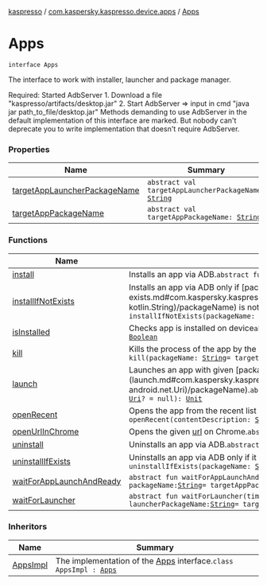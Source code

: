 [kaspresso](../../index.md) / [com.kaspersky.kaspresso.device.apps](../index.md) / [Apps](./index.md)

# Apps

`interface Apps`

The interface to work with installer, launcher and package manager.

Required: Started AdbServer
    1. Download a file "kaspresso/artifacts/desktop.jar"
    2. Start AdbServer =&gt; input in cmd "java jar path_to_file/desktop.jar"
Methods demanding to use AdbServer in the default implementation of this interface are marked.
    But nobody can't deprecate you to write implementation that doesn't require AdbServer.

### Properties

| Name | Summary |
|---|---|
| [targetAppLauncherPackageName](target-app-launcher-package-name.md) | `abstract val targetAppLauncherPackageName: `[`String`](https://kotlinlang.org/api/latest/jvm/stdlib/kotlin/-string/index.html) |
| [targetAppPackageName](target-app-package-name.md) | `abstract val targetAppPackageName: `[`String`](https://kotlinlang.org/api/latest/jvm/stdlib/kotlin/-string/index.html) |

### Functions

| Name | Summary |
|---|---|
| [install](install.md) | Installs an app via ADB.`abstract fun install(apkPath: `[`String`](https://kotlinlang.org/api/latest/jvm/stdlib/kotlin/-string/index.html)`): `[`Unit`](https://kotlinlang.org/api/latest/jvm/stdlib/kotlin/-unit/index.html) |
| [installIfNotExists](install-if-not-exists.md) | Installs an app via ADB only if [packageName](install-if-not-exists.md#com.kaspersky.kaspresso.device.apps.Apps$installIfNotExists(kotlin.String, kotlin.String)/packageName) is not installed`abstract fun installIfNotExists(packageName: `[`String`](https://kotlinlang.org/api/latest/jvm/stdlib/kotlin/-string/index.html)`, apkPath: `[`String`](https://kotlinlang.org/api/latest/jvm/stdlib/kotlin/-string/index.html)`): `[`Unit`](https://kotlinlang.org/api/latest/jvm/stdlib/kotlin/-unit/index.html) |
| [isInstalled](is-installed.md) | Checks app is installed on device`abstract fun isInstalled(packageName: `[`String`](https://kotlinlang.org/api/latest/jvm/stdlib/kotlin/-string/index.html)`): `[`Boolean`](https://kotlinlang.org/api/latest/jvm/stdlib/kotlin/-boolean/index.html) |
| [kill](kill.md) | Kills the process of the app by the given [packageName](kill.md#com.kaspersky.kaspresso.device.apps.Apps$kill(kotlin.String)/packageName).`abstract fun kill(packageName: `[`String`](https://kotlinlang.org/api/latest/jvm/stdlib/kotlin/-string/index.html)` = targetAppPackageName): `[`Unit`](https://kotlinlang.org/api/latest/jvm/stdlib/kotlin/-unit/index.html) |
| [launch](launch.md) | Launches an app with given [packageName](launch.md#com.kaspersky.kaspresso.device.apps.Apps$launch(kotlin.String, android.net.Uri)/packageName).`abstract fun launch(packageName: `[`String`](https://kotlinlang.org/api/latest/jvm/stdlib/kotlin/-string/index.html)`, data: `[`Uri`](https://developer.android.com/reference/android/net/Uri.html)`? = null): `[`Unit`](https://kotlinlang.org/api/latest/jvm/stdlib/kotlin/-unit/index.html) |
| [openRecent](open-recent.md) | Opens the app from the recent list by the description.`abstract fun openRecent(contentDescription: `[`String`](https://kotlinlang.org/api/latest/jvm/stdlib/kotlin/-string/index.html)`): `[`Unit`](https://kotlinlang.org/api/latest/jvm/stdlib/kotlin/-unit/index.html) |
| [openUrlInChrome](open-url-in-chrome.md) | Opens the given [url](open-url-in-chrome.md#com.kaspersky.kaspresso.device.apps.Apps$openUrlInChrome(kotlin.String)/url) on Chrome.`abstract fun openUrlInChrome(url: `[`String`](https://kotlinlang.org/api/latest/jvm/stdlib/kotlin/-string/index.html)`): `[`Unit`](https://kotlinlang.org/api/latest/jvm/stdlib/kotlin/-unit/index.html) |
| [uninstall](uninstall.md) | Uninstalls an app via ADB.`abstract fun uninstall(packageName: `[`String`](https://kotlinlang.org/api/latest/jvm/stdlib/kotlin/-string/index.html)`): `[`Unit`](https://kotlinlang.org/api/latest/jvm/stdlib/kotlin/-unit/index.html) |
| [uninstallIfExists](uninstall-if-exists.md) | Uninstalls an app via ADB only if it installed`abstract fun uninstallIfExists(packageName: `[`String`](https://kotlinlang.org/api/latest/jvm/stdlib/kotlin/-string/index.html)`): `[`Unit`](https://kotlinlang.org/api/latest/jvm/stdlib/kotlin/-unit/index.html) |
| [waitForAppLaunchAndReady](wait-for-app-launch-and-ready.md) | `abstract fun waitForAppLaunchAndReady(timeout: `[`Long`](https://kotlinlang.org/api/latest/jvm/stdlib/kotlin/-long/index.html)` = MAX_LAUNCH_TIME_MS, packageName: `[`String`](https://kotlinlang.org/api/latest/jvm/stdlib/kotlin/-string/index.html)` = targetAppPackageName): `[`Unit`](https://kotlinlang.org/api/latest/jvm/stdlib/kotlin/-unit/index.html) |
| [waitForLauncher](wait-for-launcher.md) | `abstract fun waitForLauncher(timeout: `[`Long`](https://kotlinlang.org/api/latest/jvm/stdlib/kotlin/-long/index.html)` = MAX_LAUNCH_TIME_MS, launcherPackageName: `[`String`](https://kotlinlang.org/api/latest/jvm/stdlib/kotlin/-string/index.html)` = targetAppLauncherPackageName): `[`Unit`](https://kotlinlang.org/api/latest/jvm/stdlib/kotlin/-unit/index.html) |

### Inheritors

| Name | Summary |
|---|---|
| [AppsImpl](../-apps-impl/index.md) | The implementation of the [Apps](./index.md) interface.`class AppsImpl : `[`Apps`](./index.md) |
